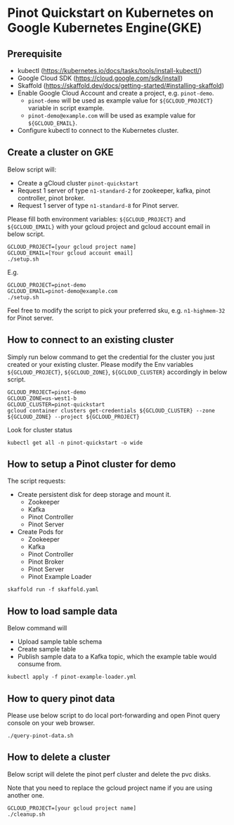 <!--

    Licensed to the Apache Software Foundation (ASF) under one
    or more contributor license agreements.  See the NOTICE file
    distributed with this work for additional information
    regarding copyright ownership.  The ASF licenses this file
    to you under the Apache License, Version 2.0 (the
    "License"); you may not use this file except in compliance
    with the License.  You may obtain a copy of the License at

      http://www.apache.org/licenses/LICENSE-2.0

    Unless required by applicable law or agreed to in writing,
    software distributed under the License is distributed on an
    "AS IS" BASIS, WITHOUT WARRANTIES OR CONDITIONS OF ANY
    KIND, either express or implied.  See the License for the
    specific language governing permissions and limitations
    under the License.

-->
# Pinot Quickstart on Kubernetes on Google Kubernetes Engine(GKE)

## Prerequisite

- kubectl (https://kubernetes.io/docs/tasks/tools/install-kubectl/)
- Google Cloud SDK (https://cloud.google.com/sdk/install)
- Skaffold (https://skaffold.dev/docs/getting-started/#installing-skaffold)
- Enable Google Cloud Account and create a project, e.g. `pinot-demo`.
  - `pinot-demo` will be used as example value for `${GCLOUD_PROJECT}` variable in script example.
  - `pinot-demo@example.com` will be used as example value for `${GCLOUD_EMAIL}`.
- Configure kubectl to connect to the Kubernetes cluster.

## Create a cluster on GKE

Below script will:
- Create a gCloud cluster `pinot-quickstart`
- Request 1 server of type `n1-standard-2` for zookeeper, kafka, pinot controller, pinot broker.
- Request 1 server of type `n1-standard-8` for Pinot server.

Please fill both environment variables: `${GCLOUD_PROJECT}` and `${GCLOUD_EMAIL}` with your gcloud project and gcloud account email in below script.
```
GCLOUD_PROJECT=[your gcloud project name]
GCLOUD_EMAIL=[Your gcloud account email]
./setup.sh
```

E.g.
```
GCLOUD_PROJECT=pinot-demo
GCLOUD_EMAIL=pinot-demo@example.com
./setup.sh
```

Feel free to modify the script to pick your preferred sku, e.g. `n1-highmem-32` for Pinot server.


## How to connect to an existing cluster
Simply run below command to get the credential for the cluster you just created or your existing cluster.
Please modify the Env variables `${GCLOUD_PROJECT}`, `${GCLOUD_ZONE}`, `${GCLOUD_CLUSTER}` accordingly in below script.
```
GCLOUD_PROJECT=pinot-demo
GCLOUD_ZONE=us-west1-b
GCLOUD_CLUSTER=pinot-quickstart
gcloud container clusters get-credentials ${GCLOUD_CLUSTER} --zone ${GCLOUD_ZONE} --project ${GCLOUD_PROJECT}
```

Look for cluster status
```
kubectl get all -n pinot-quickstart -o wide
```

## How to setup a Pinot cluster for demo

The script requests:
 - Create persistent disk for deep storage and mount it.
   - Zookeeper
   - Kafka
   - Pinot Controller
   - Pinot Server
 - Create Pods for
   - Zookeeper
   - Kafka
   - Pinot Controller
   - Pinot Broker
   - Pinot Server
   - Pinot Example Loader


```
skaffold run -f skaffold.yaml
```

## How to load sample data

Below command will
- Upload sample table schema
- Create sample table
- Publish sample data to a Kafka topic, which the example table would consume from.

```
kubectl apply -f pinot-example-loader.yml
```


## How to query pinot data

Please use below script to do local port-forwarding and open Pinot query console on your web browser.
```
./query-pinot-data.sh
```

## How to delete a cluster
Below script will delete the pinot perf cluster and delete the pvc disks.

Note that you need to replace the gcloud project name if you are using another one.
```
GCLOUD_PROJECT=[your gcloud project name]
./cleanup.sh
```
